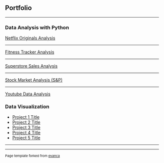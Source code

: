 ## Portfolio

---

### Data Analysis with Python


[Netflix Originals Analysis](Netflix_Originals.ipynb)

---
[Fitness Tracker Analysis](Mi_Band_Fitness_Tracker.ipynb)

---
[Superstore Sales Analysis](Superstore_Sales.ipynb)

---
[Stock Market Analysis (S&P)](Stock_Market_Analysis_(S&P).ipynb)

---
[Youtube Data Analysis](You_Tube_Analysis.ipynb)

### Data Visualization

- [Project 1 Title](http://example.com/)
- [Project 2 Title](http://example.com/)
- [Project 3 Title](http://example.com/)
- [Project 4 Title](http://example.com/)
- [Project 5 Title](http://example.com/)

---




---
<p style="font-size:11px">Page template forked from <a href="https://github.com/evanca/quick-portfolio">evanca</a></p>
<!-- Remove above link if you don't want to attibute -->

